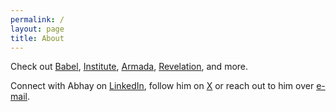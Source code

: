 ```yaml
---
permalink: /
layout: page
title: About
---
```


Check out [Babel](https://docs.google.com/document/d/1qBx1o99Xl0IkymHPNSt6EoHMvqAFBkCa3YYIprOKNeY/edit?usp=sharing), [Institute](https://docs.google.com/document/d/1DqfhQF1GK6DkGEXIoZ7ZGVEKW2AfWtEGeQHaHpldXZ0/edit?usp=sharing), [Armada](https://docs.google.com/document/d/1VcyclZebI9YbuyVcCHq84GYoNRBA4NyUGoOXQWYSRn8/edit?usp=sharing), [Revelation](https://docs.google.com/document/d/120TJzTx65JPgPQRGoTRJb0cv0fZRloHazql16mN_y_0/edit?usp=sharing), and more.

Connect with Abhay on [LinkedIn](https://www.linkedin.com/in/abhayvenkatesh/), follow him on [X](https://twitter.com/AbhayVenkatesh1) or reach out to him over [e-mail](mailto:abhay.venkatesh@gmail.com).
